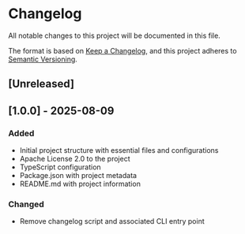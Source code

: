 # Changelog

All notable changes to this project will be documented in this file.

The format is based on [Keep a Changelog](https://keepachangelog.com/en/1.1.0/),
and this project adheres to [Semantic Versioning](https://semver.org/spec/v2.0.0.html).

## [Unreleased]

## [1.0.0] - 2025-08-09

### Added

- Initial project structure with essential files and configurations
- Apache License 2.0 to the project
- TypeScript configuration
- Package.json with project metadata
- README.md with project information

### Changed

- Remove changelog script and associated CLI entry point

